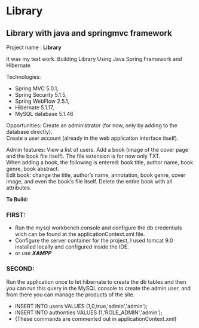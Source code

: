# Library
## Library with java and springmvc framework

Project name : **Library**

It was my test work. Building Library Using Java Spring Framework and Hibernate

Technologies: <br>
- Spring MVC 5.0.1, 
- Spring Security 5.1.5, 
- Spring WebFlow 2.5.1, 
- Hibernate 5.1.17, 
- MySQL database 5.1.46

Opportunities: Create an administrator (for now, only by adding to the database directly). <br>Create a user account (already in the web application interface itself).

Admin features: View a list of users. Add a book (image of the cover page and the book file itself). The file extension is for now only TXT. <br>When adding a book, the following is entered: book title, author name, book genre, book abstract. <br>Edit book: change the title, author’s name, annotation, book genre, cover image, and even the book’s file itself. Delete the entire book with all attributes.

**To Build:**

### FIRST:

* Run the mysql workbench console and configure the db credentials wich can be found at the applicationContext.xml file. 
* Configure the server container for the project, I used tomcat 9.0 installed locally and configured inside the IDE.
*  or use ***XAMPP***

### SECOND:

Run the application once to let hibernate to create the db tables and then you can run this query in the MySQL console to create the admin user, and from there you can manage the products of the site.

- INSERT INTO users VALUES (1,0,true,'admin','admin');
- INSERT INTO authorities VALUES (1,'ROLE_ADMIN','admin');
- (These commands are commented out in applicationContext.xml)

